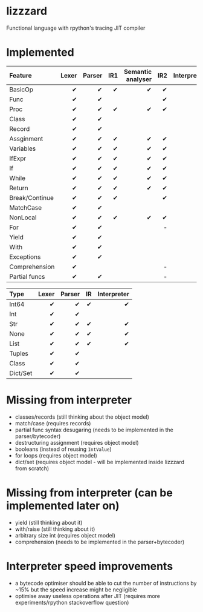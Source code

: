 # lizzzard
Functional language with rpython's tracing JIT compiler

# Implemented
| Feature        | Lexer | Parser | IR1 | Semantic analyser | IR2 | Interpreter |
| :------------- | ----: | -----: | --: | ----------------: | --: | ----------: |
| BasicOp        |     ✔ |      ✔ |   ✔ |                 ✔ |   ✔ |           ? |
| Func           |     ✔ |      ✔ |     |                   |   ✔ |           - |
| Proc           |     ✔ |      ✔ |   ✔ |                 ✔ |   ✔ |           ✔ |
| Class          |     ✔ |      ✔ |     |                   |     |             |
| Record         |     ✔ |      ✔ |     |                   |     |             |
| Assginment     |     ✔ |      ✔ |   ✔ |                 ✔ |   ✔ |           ✔ |
| Variables      |     ✔ |      ✔ |   ✔ |                 ✔ |   ✔ |           ✔ |
| IfExpr         |     ✔ |      ✔ |   ✔ |                 ✔ |   ✔ |           ✔ |
| If             |     ✔ |      ✔ |   ✔ |                 ✔ |   ✔ |           ✔ |
| While          |     ✔ |      ✔ |   ✔ |                 ✔ |   ✔ |           ✔ |
| Return         |     ✔ |      ✔ |   ✔ |                 ✔ |   ✔ |           ✔ |
| Break/Continue |     ✔ |      ✔ |   ✔ |                   |   ✔ |           ✔ |
| MatchCase      |     ✔ |      ✔ |     |                   |     |             |
| NonLocal       |     ✔ |      ✔ |   ✔ |                 ✔ |   ✔ |           ✔ |
| For            |     ✔ |      ✔ |     |                   |   - |           - |
| Yield          |     ✔ |      ✔ |     |                   |     |             |
| With           |     ✔ |      ✔ |     |                   |     |             |
| Exceptions     |     ✔ |      ✔ |     |                   |     |             |
| Comprehension  |     ✔ |        |     |                   |   - |           - |
| Partial funcs  |     ✔ |      ✔ |     |                   |   - |           - |


| Type     | Lexer | Parser | IR | Interpreter |
| :------- | ----: | -----: | -: | ----------: |
| Int64    |     ✔ |      ✔ |  ✔ |           ✔ |
| Int      |     ✔ |      ✔ |    |             |
| Str      |     ✔ |      ✔ |  ✔ |           ✔ |
| None     |     ✔ |      ✔ |  ✔ |           ✔ |
| List     |     ✔ |      ✔ |  ✔ |           ✔ |
| Tuples   |     ✔ |      ✔ |    |             |
| Class    |     ✔ |      ✔ |    |             |
| Dict/Set |     ✔ |      ✔ |    |             |


# Missing from interpreter
* classes/records (still thinking about the object model)
* match/case (requires records)
* partial func syntax desugaring (needs to be implemented in the parser/bytecoder)
* destructuring assignment (requires object model)
* booleans (instead of reusing `IntValue`)
* for loops (requires object model)
* dict/set (requires object model - will be implemented inside lizzzard from scratch)

# Missing from interpreter (can be implemented later on)
* yield (still thinking about it)
* with/raise (still thinking about it)
* arbitrary size int (requires object model)
* comprehension (needs to be implemented in the parser+bytecoder)

# Interpreter speed improvements
* a bytecode optimiser should be able to cut the number of instructions by ~15% but the speed increase might be negligible
* optimise away useless operations after JIT (requires more experiments/rpython stackoverflow question)